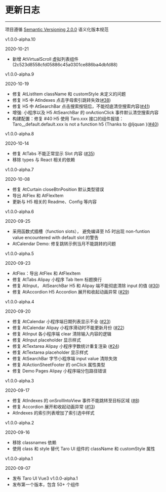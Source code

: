 
# 更新日志

----

项目遵循 [Semantic Versioning 2.0.0](http://semver.org/lang/zh-CN/) 语义化版本规范

<div class="row changelog">
  <div class="at-timeline">
    <!-- v1.0.0-alpha.10 -->
    <div class="at-timeline__item at-timeline__item--last at-timeline__item--custom at-timeline__item--error">
      <div class="at-timeline__tail"></div>
      <div class="at-timeline__dot">
        <i class="at-icon at-icon-tag"></i>
      </div>
      <div class="at-timeline__content">
        <p class="head">v1.0.0-alpha.10</p>
        <p class="time">
          <span>2020-10-21</span>
        </p>
        <ul class="content">
          <li>新增 AtVirtualScroll 虚拟列表组件 (2c523d8558cfd05886c45a0301ce886ba4dbfd88) </li>
        </ul>
      </div>
    </div>
    <!-- v1.0.0-alpha.9 -->
    <div class="at-timeline__item at-timeline__item--last at-timeline__item--custom at-timeline__item--error">
      <div class="at-timeline__tail"></div>
      <div class="at-timeline__dot">
        <i class="at-icon at-icon-tag"></i>
      </div>
      <div class="at-timeline__content">
        <p class="head">v1.0.0-alpha.9</p>
        <p class="time">
          <span>2020-10-19</span>
        </p>
        <ul class="content">
          <li>修复 AtListItem className 和 customStyle 未定义的问题 </li>
          <li>修复 H5 中 AtIndexes 点击字母索引跳转失效(<a href="https://github.com/b2nil/taro-ui-vue3/issues/38">#38</a>)</li>
          <li>修复 H5 中 AtSearchBar 点击搜索按钮后，不能彻底清空搜索内容(<a href="https://github.com/b2nil/taro-ui-vue3/issues/41">#41</a>)</li>
          <li>增强: 小程序以及 H5 AtSearchBar 的 onActionClick 事件默认清空搜索内容</li>
          <li>构建配置：修复 #40 H5 使用 Taro.xxx 接口的组件报错：Taro__default.default.xxx is not a function h5 (Thanks to @ljquan )(<a href="https://github.com/b2nil/taro-ui-vue3/issues/40">#40</a>)</li>
        </ul>
      </div>
    </div>
    <!-- v1.0.0-alpha.8 -->
    <div class="at-timeline__item at-timeline__item--last at-timeline__item--custom at-timeline__item--error">
      <div class="at-timeline__tail"></div>
      <div class="at-timeline__dot">
        <i class="at-icon at-icon-tag"></i>
      </div>
      <div class="at-timeline__content">
        <p class="head">v1.0.0-alpha.8</p>
        <p class="time">
          <span>2020-10-14</span>
        </p>
        <ul class="content">
          <li>修复 AtTabs 不能正常显示 Slot 内容 (<a href="https://github.com/b2nil/taro-ui-vue3/issues/35">#35</a>)</li>
          <li>移除 types 与 React 相关的依赖</li>
        </ul>
      </div>
    </div>
    <!-- v1.0.0-alpha.7 -->
    <div class="at-timeline__item at-timeline__item--last at-timeline__item--custom at-timeline__item--error">
      <div class="at-timeline__tail"></div>
      <div class="at-timeline__dot">
        <i class="at-icon at-icon-tag"></i>
      </div>
      <div class="at-timeline__content">
        <p class="head">v1.0.0-alpha.7</p>
        <p class="time">
          <span>2020-10-08</span>
        </p>
        <ul class="content">
          <li>修复 AtCurtain closeBtnPosition 默认类型错误</li>
          <li>导出 AtFlex 和 AtFlexItem</li>
          <li>更新与 H5 相关的 Readme、Config 等内容</li>
        </ul>
      </div>
    </div>
    <!-- v1.0.0-alpha.6 -->
      <div class="at-timeline__item at-timeline__item--last at-timeline__item--custom at-timeline__item--error">
      <div class="at-timeline__tail"></div>
      <div class="at-timeline__dot">
        <i class="at-icon at-icon-tag"></i>
      </div>
      <div class="at-timeline__content">
        <p class="head">v1.0.0-alpha.6</p>
        <p class="time">
          <span>2020-09-25</span>
        </p>
        <ul class="content">
          <li>采用函数式插槽（function slots）， 避免编译至 h5 时出现 non-funtion value encountered with default slot 的警告</li>
          <li>AtCalendar Demo: 修复跳转示例当月不能跳转的问题</li>
        </ul>
      </div>
    </div>
    <!-- v1.0.0-alpha.5 -->
    <div class="at-timeline__item at-timeline__item--last at-timeline__item--custom at-timeline__item--error">
      <div class="at-timeline__tail"></div>
      <div class="at-timeline__dot">
        <i class="at-icon at-icon-tag"></i>
      </div>
      <div class="at-timeline__content">
        <p class="head">v1.0.0-alpha.5</p>
        <p class="time">
          <span>2020-09-23</span>
        </p>
        <ul class="content">
          <li><span>AtFlex：</span>导出 AtFlex 和 AtFlexItem</li>
          <li>修复 <span>AtTabs </span> Alipay 小程序 Tab Item 标题换行</li>
          <li>修复 <span>AtInput， AtSearchBar</span> H5 和 Alipay 端不能彻底清除 input 的值  (<a href="https://github.com/b2nil/taro-ui-vue3/issues/30">#30</a>)</li>
          <li>修复 <span>AtAccordion</span> H5 Accordion 展开和收起动画异常  (<a href="https://github.com/b2nil/taro-ui-vue3/issues/29">#29</a>)</li>
        </ul>
      </div>
    </div>
    <!-- v1.0.0-alpha.4 -->
    <div class="at-timeline__item at-timeline__item--last at-timeline__item--custom at-timeline__item--error">
      <div class="at-timeline__tail"></div>
      <div class="at-timeline__dot">
        <i class="at-icon at-icon-tag"></i>
      </div>
      <div class="at-timeline__content">
        <p class="head">v1.0.0-alpha.4</p>
        <p class="time">
          <span>2020-09-20</span>
        </p>
        <ul class="content">
          <li>修复 AtCalendar 小程序端日期列表显示不全 (<a href="https://github.com/b2nil/taro-ui-vue3/issues/23">#23</a>)</li>
          <li>修复 AtCalendar Alipay 小程序滑动时不能更新月份 (<a href="https://github.com/b2nil/taro-ui-vue3/issues/22">#22</a>)</li>
          <li>修复 AtInput 各小程序端 clear 清除输入内容的逻辑</li>
          <li>修复 AtInput placeholder 显示样式</li>
          <li>修复 AtTextarea Alipay 小程序字数统计重复渲染 (<a href="https://github.com/b2nil/taro-ui-vue3/issues/24">#24</a>)</li>
          <li>修复 AtTextarea placeholder 显示样式</li>
          <li>修复 AtSearchBar 字节小程序端 input value 清除失效</li>
          <li>修复 AtActionSheetFooter 的 onClick 属性类型</li>
          <li>修复 Demo Pages Alipay 小程序端分包路径错误</li>
        </ul>
      </div>
    </div>
    <!-- v1.0.0-alpha.3 -->
    <div class="at-timeline__item at-timeline__item--last at-timeline__item--custom at-timeline__item--error">
      <div class="at-timeline__tail"></div>
      <div class="at-timeline__dot">
        <i class="at-icon at-icon-tag"></i>
      </div>
      <div class="at-timeline__content">
        <p class="head">v1.0.0-alpha.3</p>
        <p class="time">
          <span>2020-09-17</span>
        </p>
        <ul class="content">
          <li>修复 AtIndexes 的 onSrollIntoView 事件不能跳转至目标区域 (<a href="https://github.com/b2nil/taro-ui-vue3/issues/8">#8</a>)</li>
          <li>修复 Accordion 展开和收起动画异常  (<a href="https://github.com/b2nil/taro-ui-vue3/issues/13">#13</a>)</li>
          <li>AtIndexes 的索引列表增加了索引选中样式</li>
        </ul>
      </div>
    </div>
    <!-- v1.0.0-alpha.2 -->
    <div class="at-timeline__item at-timeline__item--last at-timeline__item--custom at-timeline__item--error">
      <div class="at-timeline__tail"></div>
      <div class="at-timeline__dot">
        <i class="at-icon at-icon-tag"></i>
      </div>
      <div class="at-timeline__content">
        <p class="head">v1.0.0-alpha.2</p>
        <p class="time">
          <span>2020-09-16</span>
        </p>
        <ul class="content">
          <li>移除 <span>classnames</span> 依赖</li>
          <li>使用 <span>class</span> 和 <span>style</span> 替代 Taro UI 组件的 <span>className</span> 和 <span>customStyle</span> 属性</li>
        </ul>
      </div>
    </div>
    <!-- v1.0.0-alpha.1 -->
    <div class="at-timeline__item at-timeline__item--last at-timeline__item--custom at-timeline__item--error">
      <div class="at-timeline__tail"></div>
      <div class="at-timeline__dot">
        <i class="at-icon at-icon-tag"></i>
      </div>
      <div class="at-timeline__content">
        <p class="head">v1.0.0-alpha.1</p>
        <p class="time">
          <span>2020-09-07</span>
        </p>
        <ul class="content">
          <li>发布 <span>Taro UI Vue3</span> v1.0.0-alpha.1</li>
          <li>发布第一个版本，包含 <span>50+</span> 个组件</li>
        </ul>
      </div>
    </div>
  </div>
</div>
